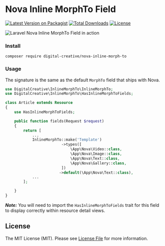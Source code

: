 # Nova Inline MorphTo Field

[![Latest Version on Packagist](https://img.shields.io/packagist/v/digital-creative/nova-inline-morph-to.svg)](https://packagist.org/packages/digital-creative/nova-inline-morph-to)
[![Total Downloads](https://img.shields.io/packagist/dt/digital-creative/nova-inline-morph-to.svg)](https://packagist.org/packages/digital-creative/nova-inline-morph-to)
[![License](https://img.shields.io/packagist/l/digital-creative/nova-inline-morph-to.svg)](https://raw.githubusercontent.com/dcasia/nova-inline-morph-to/master/LICENSE)

![Laravel Nova Inline MorphTo Field in action](https://raw.githubusercontent.com/dcasia/nova-inline-morph-to/master/demo.gif)

### Install

```
composer require digital-creative/nova-inline-morph-to
```

### Usage

The signature is the same as the default `MorphTo` field that ships with Nova.

```php
use DigitalCreative\InlineMorphTo\InlineMorphTo;
use DigitalCreative\InlineMorphTo\HasInlineMorphToFields;

class Article extends Resource
{
    use HasInlineMorphToFields;

    public function fields(Request $request)
    {
        return [
            ...
            InlineMorphTo::make('Template')
                         ->types([
                             \App\Nova\Video::class,
                             \App\Nova\Image::class,
                             \App\Nova\Text::class,
                             \App\Nova\Gallery::class,
                         ])
                        ->default(\App\Nova\Text::class),
            ...
        ];

    }
}
```

**_Note:_** You will need to import the `HasInlineMorphToFields` trait for this field to display correctly within resource detail views. 

## License

The MIT License (MIT). Please see [License File](https://raw.githubusercontent.com/dcasia/nova-inline-morph-to/master/LICENSE) for more information.
